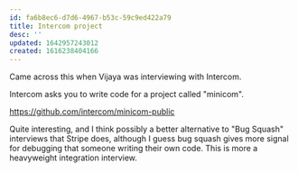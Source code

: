 ```yaml
---
id: fa6b8ec6-d7d6-4967-b53c-59c9ed422a79
title: Intercom project
desc: ''
updated: 1642957243012
created: 1616238404166
---
```


Came across this when Vijaya was interviewing with Intercom.

Intercom asks you to write code for a project called "minicom".

https://github.com/intercom/minicom-public

Quite interesting, and I think possibly a better alternative to "Bug Squash" interviews
that Stripe does, although I guess bug squash gives more signal for debugging that someone
writing their own code. This is more a heavyweight integration interview.
